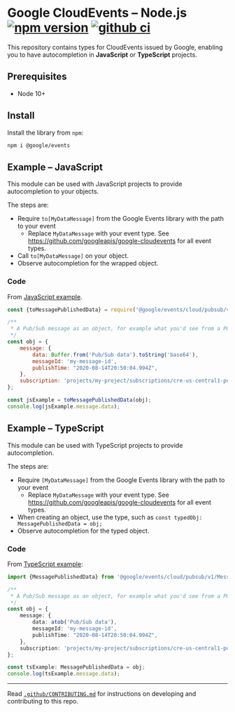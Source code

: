 # Google CloudEvents – Node.js [![npm version](https://badge.fury.io/js/%40google%2Fevents.svg)](https://www.npmjs.com/package/@google/events) [![github ci](https://github.com/googleapis/google-cloudevents-nodejs/workflows/ci/badge.svg)](https://github.com/googleapis/google-cloudevents-nodejs/actions?query=workflow%3Aci)

This repository contains types for CloudEvents issued by Google,
enabling you to have autocompletion in **JavaScript** or **TypeScript** projects.

## Prerequisites

- Node 10+

## Install

Install the library from `npm`:

```sh
npm i @google/events
```

## Example – JavaScript

This module can be used with JavaScript projects to provide autocompletion to your objects.

The steps are:

- Require `to[MyDataMessage]` from the Google Events library with the path to your event
    - Replace `MyDataMessage` with your event type. See https://github.com/googleapis/google-cloudevents for all event types.
- Call `to[MyDataMessage]` on your object.
- Observe autocompletion for the wrapped object.

### Code

From [JavaScript example](./examples/javascript.js).

```js
const {toMessagePublishedData} = require('@google/events/cloud/pubsub/v1/MessagePublishedData');

/**
 * A Pub/Sub message as an object, for example what you'd see from a POST request.
 */
const obj = {
    message: {
        data: Buffer.from('Pub/Sub data').toString('base64'),
        messageId: 'my-message-id',
        publishTime: "2020-08-14T20:50:04.994Z",
    },
    subscription: 'projects/my-project/subscriptions/cre-us-central1-pubsub-trigger-5-sub-000'
};

const jsExample = toMessagePublishedData(obj);
console.log(jsExample.message.data);
```

## Example – TypeScript

This module can be used with TypeScript projects to provide autocompletion.

The steps are:

- Require `[MyDataMessage]` from the Google Events library with the path to your event
    - Replace `MyDataMessage` with your event type. See https://github.com/googleapis/google-cloudevents for all event types.
- When creating an object, use the type, such as `const typedObj: MessagePublishedData = obj;`
- Observe autocompletion for the typed object.

### Code

From [TypeScript example](./examples/typescript.ts):

```ts
import {MessagePublishedData} from '@google/events/cloud/pubsub/v1/MessagePublishedData';

/**
 * A Pub/Sub message as an object, for example what you'd see from a POST request.
 */
const obj = {
    message: {
        data: atob('Pub/Sub data'),
        messageId: 'my-message-id',
        publishTime: "2020-08-14T20:50:04.994Z",
    },
    subscription: 'projects/my-project/subscriptions/cre-us-central1-pubsub-trigger-5-sub-000'
};

const tsExample: MessagePublishedData = obj;
console.log(tsExample.message.data);
```

---

Read [`.github/CONTRIBUTING.md`](.github/CONTRIBUTING.md) for instructions on developing and contributing to this repo.
